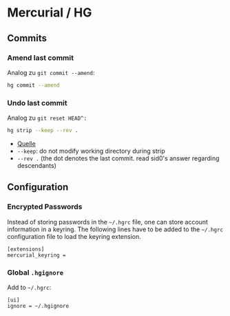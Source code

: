 # Mercurial / HG

## Commits

### Amend last commit

Analog zu `git commit --amend`:

```bash
hg commit --amend
```

### Undo last commit

Analog zu `git reset HEAD^:`

```bash
hg strip --keep --rev .
```

- [Quelle](https://stackoverflow.com/a/31277388)
- `--keep`: do not modify working directory during strip
- `--rev .` (the dot denotes the last commit. read sid0's answer regarding descendants)

## Configuration

### Encrypted Passwords

Instead of storing passwords in the `~/.hgrc` file, one can store account information in a keyring.
The following lines have to be added to the `~/.hgrc` configuration file to load the keyring extension.

```text
[extensions]
mercurial_keyring =
```

### Global `.hgignore`

Add to `~/.hgrc`:

```text
[ui]
ignore = ~/.hgignore
```
